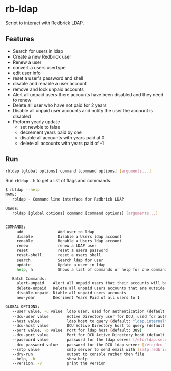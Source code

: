 # rb-ldap

Script to interact with Redbrick LDAP.

## Features

- Search for users in ldap
- Create a new Redbrick user
- Renew a user
- convert a users usertype
- edit user info
- reset a user's password and shell
- disable and renable a user account
- remove and lock unpaid accounts
- Alert all unpaid users there accounts have been disabled and they need to
  renew
- Delete all user who have not paid for 2 years
- Disable all unpaid user accounts and notify the user the account is disabled
- Preform yearly update
  - set newbie to false
  - decrement years paid by one
  - disable all accounts with years paid at 0.
  - delete all accounts with years paid of -1

## Run

```bash
rbldap [global options] command [command options] [arguments...]
```

Run `rbldap -h` to get a list of flags and commands.

```bash
$ rbldap --help
NAME:
   rbldap - Command line interface for Redbrick LDAP

USAGE:
   rbldap [global options] command [command options] [arguments...]


COMMANDS:
     add               Add user to ldap
     disable           Disable a Users ldap account
     renable           Renable a Users ldap account
     renew             renew a LDAP user
     reset             reset a users password
     reset-shell       reset a users shell
     search            Search ldap for user
     update            Update a user in ldap
     help, h           Shows a list of commands or help for one command

   Batch Commands:
     alert-unpaid    Alert all unpaid users that their accounts will be disabled
     delete-unpaid   Delete all unpaid users accounts that are outside their grace period
     disable-unpaid  Diable all unpaid users accounts
     new-year        Decriment Years Paid of all users to 1

GLOBAL OPTIONS:
   --user value, -u value  ldap user, used for authentication (default: "cn=root,ou=ldap,o=redbrick")
   --dcu-user value        Active Directory user for DCU, used for authentication (default: "CN=rblookup,OU=Service Accounts,DC=ad,DC=dcu,DC=ie")
   --host value            ldap host to query (default: "ldap.internal")
   --dcu-host value        DCU Active Directory host to query (default: "ad.dcu.ie")
   --port value, -p value  Port for ldap host (default: 389)
   --dcu-port value        Port for DCU Active Directory host (default: 389)
   --password value        password for the ldap server [/etc/ldap.secret]
   --dcu-password value    password for the DCU ldap server [/etc/dcu_ldap.secret]
   --smtp value            smtp server to send email with [smtp.redbrick.dcu.ie]
   --dry-run               output to console rather then file
   --help, -h              show help
   --version, -v           print the version
```
